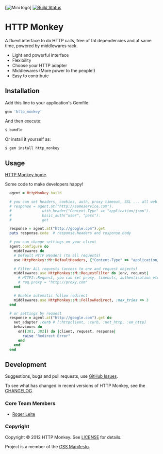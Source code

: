[![Mini logo](https://raw.github.com/rogerleite/http_monkey/gh-pages/images/m1_pb.png)] [![Build Status](https://secure.travis-ci.org/rogerleite/http_monkey.png?branch=master)](https://travis-ci.org/rogerleite/http_monkey)

# HTTP Monkey

A fluent interface to do HTTP calls, free of fat dependencies and at same time, powered by middlewares rack.
* Light and powerful interface
* Flexibility
* Choose your HTTP adapter
* Middlewares (More power to the people!)
* Easy to contribute

## Installation

Add this line to your application's Gemfile:

```ruby
gem 'http_monkey'
```

And then execute:

```sh
$ bundle
```

Or install it yourself as:

```sh
$ gem install http_monkey
```

## Usage

[HTTP Monkey home](http://rogerleite.github.com/http_monkey/).

Some code to make developers happy!

``` ruby
  agent = HttpMonkey.build

  # you can set headers, cookies, auth, proxy timeout, SSL ... all web stuff.
  # response = agent.at("http://someservice.com").
  #              with_header("Content-Type" => "application/json").
  #              basic_auth("user", "pass").
  #              get

  response = agent.at("http://google.com").get
  puts response.code  # response.headers and response.body

  # you can change settings on your client
  agent.configure do
    middlewares do
    # Default HTTP Headers (to all requests)
    use HttpMonkey::M::DefaultHeaders, {"Content-Type" => "application/json"}

    # Filter ALL requests (access to env and request objects)
    middlewares.use HttpMonkey::M::RequestFilter do |env, request|
      # HTTPI::Request, you can set proxy, timeouts, authentication etc.
      # req.proxy = "http://proxy.com"
    end

    # Enable automatic follow redirect
    middlewares.use HttpMonkey::M::FollowRedirect, :max_tries => 3
  end

  # or settings by request
  response = agent.at("http://google.com").get do
    net_adapter :curb # [:httpclient, :curb, :net_http, :em_http]
    behaviours do
      on([301, 302]) do |client, request, response|
        raise "Redirect Error"
      end
    end
  end
```

## Development

Suggestions, bugs and pull requests, use [GitHub Issues](http://github.com/rogerleite/http_monkey/issues).

To see what has changed in recent versions of HTTP Monkey, see the [CHANGELOG](https://github.com/rogerleite/http_monkey/blob/master/CHANGELOG.md).

### Core Team Members

* [Roger Leite](mailto:roger.barreto@gmail.com)

### Copyright

Copyright © 2012 HTTP Monkey. See [LICENSE](https://github.com/rogerleite/http_monkey/blob/master/LICENSE) for details.

Project is a member of the [OSS Manifesto](http://ossmanifesto.com/).
